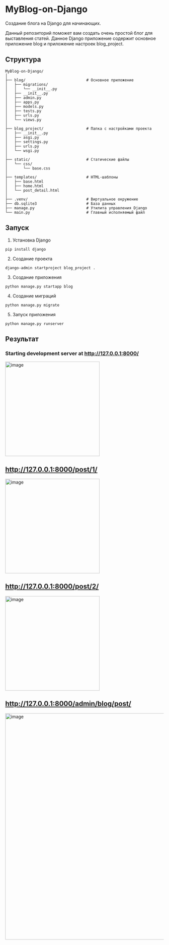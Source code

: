 # MyBlog-on-Django
Создание блога на Django для начинающих.

Данный репозиторий поможет вам создать очень простой блог для выставления статей. Данное Django приложение содержит основное приложение blog и приложение настроек blog_project.

## Структура
```
MyBlog-on-Django/
│
├── blog/                           # Основное приложение
│   ├── migrations/
│   │   └── __init__.py
│   ├── __init__.py
│   ├── admin.py
│   ├── apps.py
│   ├── models.py
│   ├── tests.py
│   ├── urls.py
│   └── views.py
│
├── blog_project/                   # Папка с настройками проекта
│   ├── __init__.py
│   ├── asgi.py
│   ├── settings.py
│   ├── urls.py
│   └── wsgi.py
│
├── static/                         # Статические файлы
│   └── css/
│       └── base.css
│
├── templates/                      # HTML-шаблоны
│   ├── base.html
│   ├── home.html
│   └── post_detail.html
│
├── .venv/                          # Виртуальное окружение
├── db.sqlite3                      # База данных
├── manage.py                       # Утилита управления Django
└── main.py                         # Главный исполняемый файл
```

## Запуск
1. Установка Django
```
pip install django
```

2. Создание проекта
```
django-admin startproject blog_project .
```
3. Создание приложения
```
python manage.py startapp blog
```
4. Создание миграций
```
python manage.py migrate
```
5. Запуск приложения
```
python manage.py runserver
```
   
## Результат
### Starting development server at http://127.0.0.1:8000/
<img width="300" height="300" alt="image" src="https://github.com/user-attachments/assets/e49f5832-cd4b-4c05-ab40-8d9db41b62ef" />

## http://127.0.0.1:8000/post/1/
<img width="300" height="300" alt="image" src="https://github.com/user-attachments/assets/7376d379-7c98-4f4a-973b-96156f98c278" />

## http://127.0.0.1:8000/post/2/
<img width="300" height="300" alt="image" src="https://github.com/user-attachments/assets/89cdcf23-a074-4bb5-8f45-230a4d401feb" />

## http://127.0.0.1:8000/admin/blog/post/
<img width="1920" height="718" alt="image" src="https://github.com/user-attachments/assets/d44db547-092a-4422-b90a-c7292749622e" />


